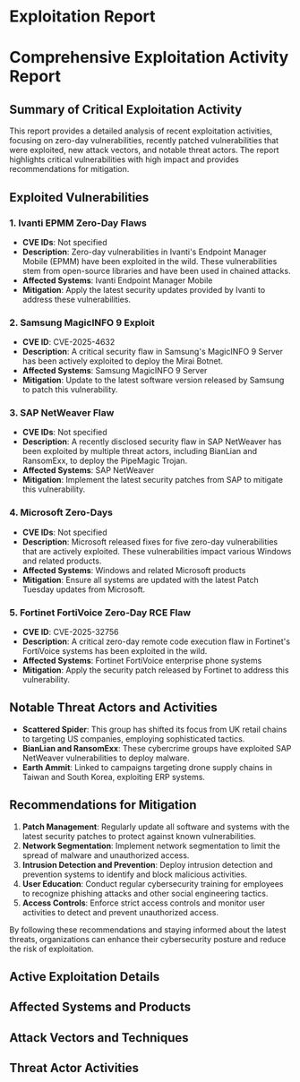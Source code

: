 # Exploitation Report

# Comprehensive Exploitation Activity Report

## Summary of Critical Exploitation Activity

This report provides a detailed analysis of recent exploitation activities, focusing on zero-day vulnerabilities, recently patched vulnerabilities that were exploited, new attack vectors, and notable threat actors. The report highlights critical vulnerabilities with high impact and provides recommendations for mitigation.

## Exploited Vulnerabilities

### 1. Ivanti EPMM Zero-Day Flaws
- **CVE IDs**: Not specified
- **Description**: Zero-day vulnerabilities in Ivanti's Endpoint Manager Mobile (EPMM) have been exploited in the wild. These vulnerabilities stem from open-source libraries and have been used in chained attacks.
- **Affected Systems**: Ivanti Endpoint Manager Mobile
- **Mitigation**: Apply the latest security updates provided by Ivanti to address these vulnerabilities.

### 2. Samsung MagicINFO 9 Exploit
- **CVE ID**: CVE-2025-4632
- **Description**: A critical security flaw in Samsung's MagicINFO 9 Server has been actively exploited to deploy the Mirai Botnet.
- **Affected Systems**: Samsung MagicINFO 9 Server
- **Mitigation**: Update to the latest software version released by Samsung to patch this vulnerability.

### 3. SAP NetWeaver Flaw
- **CVE IDs**: Not specified
- **Description**: A recently disclosed security flaw in SAP NetWeaver has been exploited by multiple threat actors, including BianLian and RansomExx, to deploy the PipeMagic Trojan.
- **Affected Systems**: SAP NetWeaver
- **Mitigation**: Implement the latest security patches from SAP to mitigate this vulnerability.

### 4. Microsoft Zero-Days
- **CVE IDs**: Not specified
- **Description**: Microsoft released fixes for five zero-day vulnerabilities that are actively exploited. These vulnerabilities impact various Windows and related products.
- **Affected Systems**: Windows and related Microsoft products
- **Mitigation**: Ensure all systems are updated with the latest Patch Tuesday updates from Microsoft.

### 5. Fortinet FortiVoice Zero-Day RCE Flaw
- **CVE ID**: CVE-2025-32756
- **Description**: A critical zero-day remote code execution flaw in Fortinet's FortiVoice systems has been exploited in the wild.
- **Affected Systems**: Fortinet FortiVoice enterprise phone systems
- **Mitigation**: Apply the security patch released by Fortinet to address this vulnerability.

## Notable Threat Actors and Activities

- **Scattered Spider**: This group has shifted its focus from UK retail chains to targeting US companies, employing sophisticated tactics.
- **BianLian and RansomExx**: These cybercrime groups have exploited SAP NetWeaver vulnerabilities to deploy malware.
- **Earth Ammit**: Linked to campaigns targeting drone supply chains in Taiwan and South Korea, exploiting ERP systems.

## Recommendations for Mitigation

1. **Patch Management**: Regularly update all software and systems with the latest security patches to protect against known vulnerabilities.
2. **Network Segmentation**: Implement network segmentation to limit the spread of malware and unauthorized access.
3. **Intrusion Detection and Prevention**: Deploy intrusion detection and prevention systems to identify and block malicious activities.
4. **User Education**: Conduct regular cybersecurity training for employees to recognize phishing attacks and other social engineering tactics.
5. **Access Controls**: Enforce strict access controls and monitor user activities to detect and prevent unauthorized access.

By following these recommendations and staying informed about the latest threats, organizations can enhance their cybersecurity posture and reduce the risk of exploitation.

## Active Exploitation Details



## Affected Systems and Products



## Attack Vectors and Techniques



## Threat Actor Activities

 